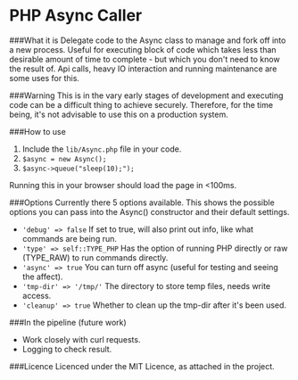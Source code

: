 PHP Async Caller
===============

###What it is
Delegate code to the Async class to manage and fork off into a new process. Useful for executing block of code which takes
less than desirable amount of time to complete - but which you don't need to know the result of. Api calls, heavy IO interaction
and running maintenance are some uses for this.

###Warning
This is in the vary early stages of development and executing code can be a difficult thing to achieve securely. Therefore,
for the time being, it's not advisable to use this on a production system.

###How to use
1. Include the `lib/Async.php` file in your code.
2. `$async = new Async();`
3. `$async->queue("sleep(10);");`

Running this in your browser should load the page in <100ms.

###Options
Currently there 5 options available. This shows the possible options you can pass into the Async() constructor and their 
default settings.

* `'debug' => false` If set to true, will also print out info, like what commands are being run.
* `'type' => self::TYPE_PHP` Has the option of running PHP directly or raw (TYPE_RAW) to run commands directly.
* `'async' => true` You can turn off async (useful for testing and seeing the affect).
* `'tmp-dir' => '/tmp/'` The directory to store temp files, needs write access.
* `'cleanup' => true` Whether to clean up the tmp-dir after it's been used.

###In the pipeline (future work)
* Work closely with curl requests.
* Logging to check result.

###Licence
Licenced under the MIT Licence, as attached in the project.
